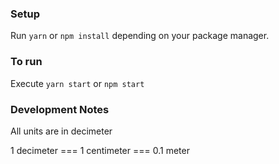 ### Setup

Run `yarn` or `npm install` depending on your package manager.

### To run

Execute `yarn start` or `npm start`

### Development Notes

All units are in decimeter

1 decimeter === 1 centimeter === 0.1 meter
